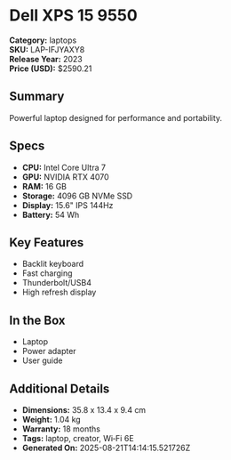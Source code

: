 # Dell XPS 15 9550
**Category:** laptops  
**SKU:** LAP-IFJYAXY8  
**Release Year:** 2023  
**Price (USD):** $2590.21

## Summary
Powerful laptop designed for performance and portability.

## Specs
- **CPU:** Intel Core Ultra 7
- **GPU:** NVIDIA RTX 4070
- **RAM:** 16 GB
- **Storage:** 4096 GB NVMe SSD
- **Display:** 15.6" IPS 144Hz
- **Battery:** 54 Wh

## Key Features
- Backlit keyboard
- Fast charging
- Thunderbolt/USB4
- High refresh display

## In the Box
- Laptop
- Power adapter
- User guide

## Additional Details
- **Dimensions:** 35.8 x 13.4 x 9.4 cm
- **Weight:** 1.04 kg
- **Warranty:** 18 months
- **Tags:** laptop, creator, Wi‑Fi 6E
- **Generated On:** 2025-08-21T14:14:15.521726Z